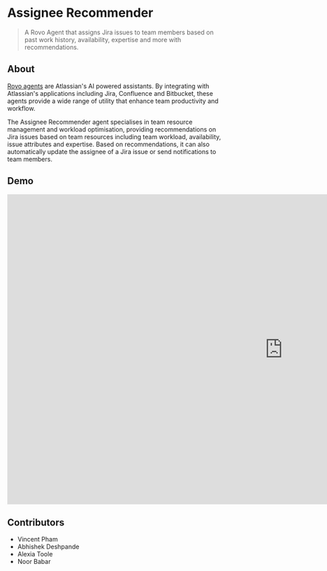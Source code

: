 # Assignee Recommender

> A Rovo Agent that assigns Jira issues to team members based on past work history, availability, expertise and more with recommendations.

## About

[Rovo agents](https://www.atlassian.com/software/rovo) are Atlassian's AI powered assistants. By integrating with Atlassian's applications including Jira, Confluence and Bitbucket, these agents provide a wide range of utility that enhance team productivity and workflow.

The Assignee Recommender agent specialises in team resource management and workload optimisation, providing recommendations on Jira issues based on team resources including team workload, availability, issue attributes and expertise. Based on recommendations, it can also automatically update the assignee of a Jira issue or send notifications to team members.

## Demo

[<iframe width="1260" height="709" src="https://www.youtube.com/embed/7s8QOqQ5gDU" title="ForgeHACK 2025 - Forgezilla Assignee Recommender Demo" frameborder="0" allow="accelerometer; autoplay; clipboard-write; encrypted-media; gyroscope; picture-in-picture; web-share" referrerpolicy="strict-origin-when-cross-origin" allowfullscreen></iframe>
](https://www.youtube.com/watch?v=7s8QOqQ5gDU)

## Contributors

- Vincent Pham
- Abhishek Deshpande
- Alexia Toole
- Noor Babar
